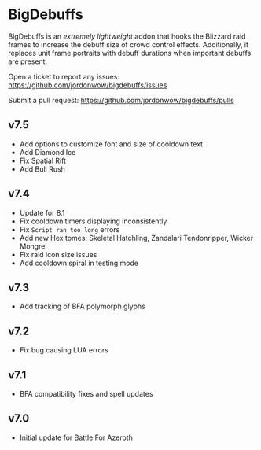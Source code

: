 # BigDebuffs

BigDebuffs is an _extremely lightweight_ addon that hooks the Blizzard raid frames to increase the debuff size of crowd control effects. Additionally, it replaces unit frame portraits with debuff durations when important debuffs are present.

Open a ticket to report any issues:
https://github.com/jordonwow/bigdebuffs/issues

Submit a pull request:
https://github.com/jordonwow/bigdebuffs/pulls

## v7.5

* Add options to customize font and size of cooldown text
* Add Diamond Ice
* Fix Spatial Rift
* Add Bull Rush

## v7.4

* Update for 8.1
* Fix cooldown timers displaying inconsistently
* Fix `Script ran too long` errors
* Add new Hex tomes: Skeletal Hatchling, Zandalari Tendonripper, Wicker Mongrel
* Fix raid icon size issues
* Add cooldown spiral in testing mode

## v7.3

* Add tracking of BFA polymorph glyphs

## v7.2

* Fix bug causing LUA errors

## v7.1

* BFA compatibility fixes and spell updates

## v7.0

* Initial update for Battle For Azeroth
